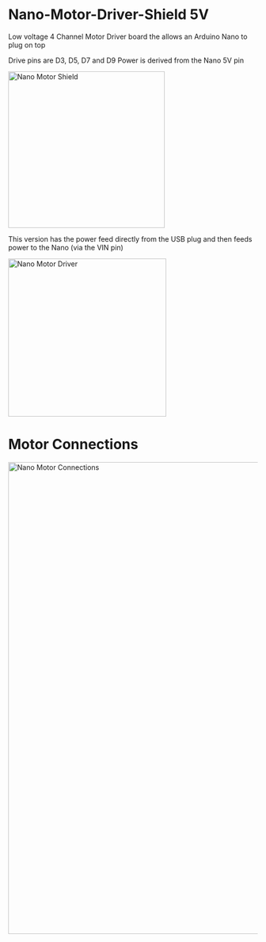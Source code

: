 # Nano-Motor-Driver-Shield 5V

Low voltage 4 Channel Motor Driver board the allows an Arduino Nano to plug on top

Drive pins are D3, D5, D7 and D9
Power is derived from the Nano 5V pin

<img width="316" alt="Nano Motor Shield" src="https://github.com/gxdeange/Nano-Motor-Driver-Shield/assets/57690555/35541d4a-6f3c-4aca-8289-e9984769763c">

This version has the power feed directly from the USB plug and then feeds power to the Nano (via the VIN pin)

<img width="319" alt="Nano Motor Driver" src="https://github.com/gxdeange/Nano-Motor-Driver-Shield/assets/57690555/5a0fee42-24d7-49bb-bb1c-3cfcb6e3c1a8">

# Motor Connections

<img width="953" alt="Nano Motor Connections" src="https://github.com/gxdeange/Nano-Motor-Driver-Shield/assets/57690555/b49d041d-d482-400e-a0fa-df3bc2df818b">
